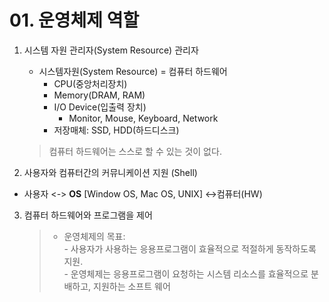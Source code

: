 # 01. 운영체제 역할
1. 시스템 자원 관리자(System Resource) 관리자
    - 시스템자원(System Resource) = 컴퓨터 하드웨어
        - CPU(중앙처리장치)
        - Memory(DRAM, RAM)
        - I/O Device(입출력 장치)
            - Monitor, Mouse, Keyboard, Network
        - 저장매체: SSD, HDD(하드디스크)
    > 컴퓨터 하드웨어는 스스로 할 수 있는 것이 없다.

2. 사용자와 컴퓨터간의 커뮤니케이션 지원 (Shell)
    
- 사용자 <-> **OS** [Window OS, Mac OS, UNIX] <->컴퓨터(HW)
    
3. 컴퓨터 하드웨어와 프로그램을 제어

    >* 운영체제의 목표:   
        - 사용자가 사용하는 응용프로그램이 효율적으로 적절하게 동작하도록 지원.  
        - 운영체제는 응용프로그램이 요청하는 시스템 리소스를 효율적으로 분배하고, 지원하는 소프트 웨어